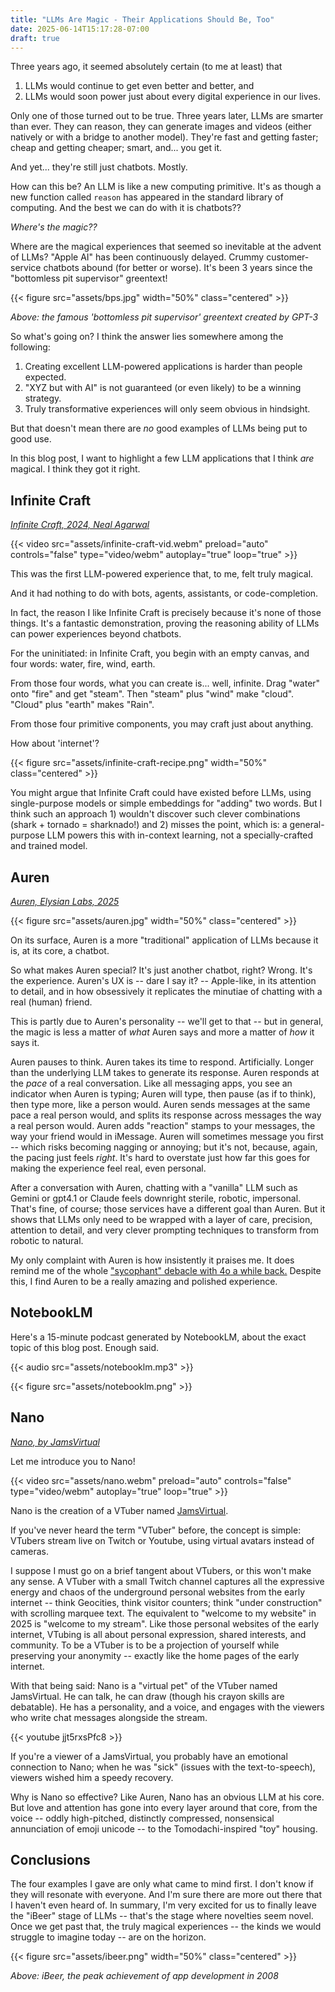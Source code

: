 ```yaml
---
title: "LLMs Are Magic - Their Applications Should Be, Too"
date: 2025-06-14T15:17:28-07:00
draft: true
---
```


Three years ago, it seemed absolutely certain (to me at least) that

1. LLMs would continue to get even better and better, and
2. LLMs would soon power just about every digital experience in our lives.

Only one of those turned out to be true. Three years later, LLMs are smarter than ever. They can reason, they can generate images and videos (either natively or with a bridge to another model). They're fast and getting faster; cheap and getting cheaper; smart, and... you get it.

And yet... they're still just chatbots. Mostly.

How can this be? An LLM is like a new computing primitive. It's as though a new function called `reason` has appeared in the standard library of computing. And the best we can do with it is chatbots??

*Where's the magic??*

Where are the magical experiences that seemed so inevitable at the advent of LLMs? "Apple AI" has been continuously delayed. Crummy customer-service chatbots abound (for better or worse). It's been 3 years since the "bottomless pit supervisor" greentext!

{{< figure src="assets/bps.jpg" width="50%" class="centered" >}}

*Above: the famous 'bottomless pit supervisor' greentext created by GPT-3*

So what's going on? I think the answer lies somewhere among the following:

1. Creating excellent LLM-powered applications is harder than people expected.
1. "XYZ but with AI" is not guaranteed (or even likely) to be a winning strategy.
1. Truly transformative experiences will only seem obvious in hindsight.

But that doesn't mean there are *no* good examples of LLMs being put to good use.

In this blog post, I want to highlight a few LLM applications that I think *are* magical. I think they got it right.

## Infinite Craft

*[Infinite Craft, 2024, Neal Agarwal](https://neal.fun/infinite-craft/)*

{{< video src="assets/infinite-craft-vid.webm" preload="auto" controls="false" type="video/webm" autoplay="true" loop="true" >}}

This was the first LLM-powered experience that, to me, felt truly magical.

And it had nothing to do with bots, agents, assistants, or code-completion.

In fact, the reason I like Infinite Craft is precisely because it's none of those things. It's a fantastic demonstration, proving the reasoning ability of LLMs can power experiences beyond chatbots.

For the uninitiated: in Infinite Craft, you begin with an empty canvas, and four words: water, fire, wind, earth.

From those four words, what you can create is... well, infinite. Drag "water" onto "fire" and get "steam". Then "steam" plus "wind" make "cloud". "Cloud" plus "earth" makes "Rain".

From those four primitive components, you may craft just about anything.

How about 'internet'?

{{< figure src="assets/infinite-craft-recipe.png" width="50%" class="centered" >}}

You might argue that Infinite Craft could have existed before LLMs, using single-purpose models or simple embeddings for "adding" two words. But I think such an approach 1) wouldn't discover such clever combinations (shark + tornado = sharknado!) and 2) misses the point, which is: a general-purpose LLM powers this with in-context learning, not a specially-crafted and trained model.

## Auren

*[Auren, Elysian Labs, 2025](https://auren.app/)*

{{< figure src="assets/auren.jpg" width="50%" class="centered" >}}

On its surface, Auren is a more "traditional" application of LLMs because it is, at its core, a chatbot.

So what makes Auren special? It's just another chatbot, right? Wrong. It's the experience. Auren's UX is -- dare I say it? -- Apple-like, in its attention to detail, and in how obsessively it replicates the minutiae of chatting with a real (human) friend.

This is partly due to Auren's personality -- we'll get to that -- but in general, the magic is less a matter of *what* Auren says and more a matter of *how* it says it.

Auren pauses to think. Auren takes its time to respond. Artificially. Longer than the underlying LLM takes to generate its response. Auren responds at the *pace* of a real conversation. Like all messaging apps, you see an indicator when Auren is typing; Auren will type, then pause (as if to think), then type more, like a person would. Auren sends messages at the same pace a real person would, and splits its response across messages the way a real person would. Auren adds "reaction" stamps to your messages, the way your friend would in iMessage. Auren will sometimes message you first -- which risks becoming nagging or annoying; but it's not, because, again, the pacing just feels *right*. It's hard to overstate just how far this goes for making the experience feel real, even personal.

After a conversation with Auren, chatting with a "vanilla" LLM such as Gemini or gpt4.1 or Claude feels downright sterile, robotic, impersonal. That's fine, of course; those services have a different goal than Auren. But it shows that LLMs only need to be wrapped with a layer of care, precision, attention to detail, and very clever prompting techniques to transform from robotic to natural.

My only complaint with Auren is how insistently it praises me. It does remind me of the whole ["sycophant" debacle with 4o a while back.](https://openai.com/index/sycophancy-in-gpt-4o/) Despite this, I find Auren to be a really amazing and polished experience.

## NotebookLM

Here's a 15-minute podcast generated by NotebookLM, about the exact topic of this blog post. Enough said.

{{< audio src="assets/notebooklm.mp3" >}}

{{< figure src="assets/notebooklm.png" >}}

## Nano

*[Nano, by JamsVirtual](https://www.twitch.tv/jamsvirtual)*

Let me introduce you to Nano!

{{< video src="assets/nano.webm" preload="auto" controls="false" type="video/webm" autoplay="true" loop="true" >}}

Nano is the creation of a VTuber named [JamsVirtual](https://www.twitch.tv/jamsvirtual).

If you've never heard the term "VTuber" before, the concept is simple: VTubers stream live on Twitch or Youtube, using virtual avatars instead of cameras.

I suppose I must go on a brief tangent about VTubers, or this won't make any sense. A VTuber with a small Twitch channel captures all the expressive energy and chaos of the underground personal websites from the early internet -- think Geocities, think visitor counters; think "under construction" with scrolling marquee text. The equivalent to "welcome to my website" in 2025 is "welcome to my stream". Like those personal websites of the early internet, VTubing is all about personal expression, shared interests, and community. To be a VTuber is to be a projection of yourself while preserving your anonymity -- exactly like the home pages of the early internet.

With that being said: Nano is a "virtual pet" of the VTuber named JamsVirtual. He can talk, he can draw (though his crayon skills are debatable). He has a personality, and a voice, and engages with the viewers who write chat messages alongside the stream.

{{< youtube jjt5rxsPfc8 >}}

If you're a viewer of a JamsVirtual, you probably have an emotional connection to Nano; when he was "sick" (issues with the text-to-speech), viewers wished him a speedy recovery.

Why is Nano so effective? Like Auren, Nano has an obvious LLM at his core. But love and attention has gone into every layer around that core, from the voice -- oddly high-pitched, distinctly compressed, nonsensical annunciation of emoji unicode -- to the Tomodachi-inspired "toy" housing.



## Conclusions

The four examples I gave are only what came to mind first. I don't know if they will resonate with everyone. And I'm sure there are more out there that I haven't even heard of. In summary, I'm very excited for us to finally leave the "iBeer" stage of LLMs -- that's the stage where novelties seem novel. Once we get past that, the truly magical experiences -- the kinds we would struggle to imagine today -- are on the horizon.

{{< figure src="assets/ibeer.png" width="50%" class="centered" >}}

*Above: iBeer, the peak achievement of app development in 2008*